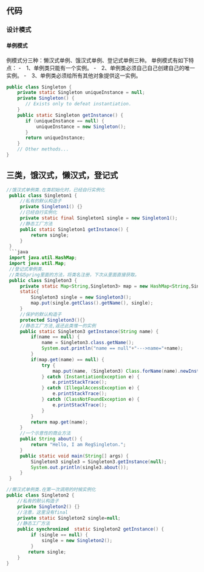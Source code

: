 ## 代码

### 设计模式

#### 单例模式

例模式分三种：懒汉式单例、饿汉式单例、登记式单例三种。
单例模式有如下特点：
-　1、单例类只能有一个实例。
-　2、单例类必须自己自己创建自己的唯一实例。
-　3、单例类必须给所有其他对象提供这一实例。

```java
public class Singleton {
    private static Singleton uniqueInstance = null;
    private Singleton() {
       // Exists only to defeat instantiation.
    }
    public static Singleton getInstance() {
       if (uniqueInstance == null) {
           uniqueInstance = new Singleton();
       }
       return uniqueInstance;
    }
    // Other methods...
}
```
三类，饿汉式，懒汉式，登记式
---

```java
//饿汉式单例类.在类初始化时，已经自行实例化 
 public class Singleton1 {
     //私有的默认构造子
     private Singleton1() {}
     //已经自行实例化 
     private static final Singleton1 single = new Singleton1();
     //静态工厂方法 
     public static Singleton1 getInstance() {
         return single;
     }
 }
 ```java
 import java.util.HashMap;
 import java.util.Map;
 //登记式单例类.
 //类似Spring里面的方法，将类名注册，下次从里面直接获取。
 public class Singleton3 {
     private static Map<String,Singleton3> map = new HashMap<String,Singleton3>();
     static{
         Singleton3 single = new Singleton3();
         map.put(single.getClass().getName(), single);
     }
     //保护的默认构造子
     protected Singleton3(){}
     //静态工厂方法,返还此类惟一的实例
     public static Singleton3 getInstance(String name) {
         if(name == null) {
             name = Singleton3.class.getName();
             System.out.println("name == null"+"--->name="+name);
         }
         if(map.get(name) == null) {
             try {
                 map.put(name, (Singleton3) Class.forName(name).newInstance());
             } catch (InstantiationException e) {
                 e.printStackTrace();
             } catch (IllegalAccessException e) {
                 e.printStackTrace();
             } catch (ClassNotFoundException e) {
                 e.printStackTrace();
             }
         }
         return map.get(name);
     }
     //一个示意性的商业方法
     public String about() {    
         return "Hello, I am RegSingleton.";    
     }    
     public static void main(String[] args) {
         Singleton3 single3 = Singleton3.getInstance(null);
         System.out.println(single3.about());
     }
 }
 ```
 ```java
 //懒汉式单例类.在第一次调用的时候实例化 
 public class Singleton2 {
     //私有的默认构造子
     private Singleton2() {}
     //注意，这里没有final    
     private static Singleton2 single=null;
     //静态工厂方法 
     public synchronized  static Singleton2 getInstance() {
          if (single == null) {  
              single = new Singleton2();
          }  
         return single;
     }
 }
 ```
